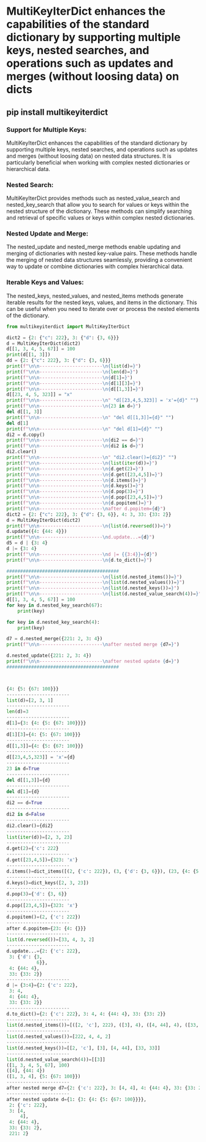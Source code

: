# MultiKeyIterDict enhances the capabilities of the standard dictionary by supporting multiple keys, nested searches, and operations such as updates and merges (without loosing data) on dicts

## pip install multikeyiterdict 

### Support for Multiple Keys: 

MultiKeyIterDict enhances the capabilities of the standard dictionary 
by supporting multiple keys, nested searches, and operations such as
 updates and merges (without loosing data) on nested data structures. 
It is particularly beneficial when working with complex nested 
dictionaries or hierarchical data.

### Nested Search: 

MultiKeyIterDict provides methods such as nested_value_search 
and nested_key_search that allow you to search for values or 
keys within the nested structure of the dictionary. 
These methods can simplify searching and retrieval of 
specific values or keys within complex nested dictionaries.

### Nested Update and Merge: 

The nested_update and nested_merge methods enable updating and 
merging of dictionaries with nested key-value pairs. 
These methods handle the merging of nested data structures seamlessly, providing a convenient way to update or combine 
dictionaries with complex hierarchical data.

### Iterable Keys and Values: 

The nested_keys, nested_values, and nested_items 
methods generate iterable results for the nested keys, 
values, and items in the dictionary. 
This can be useful when you need to iterate over 
or process the nested elements of the dictionary.






```python
from multikeyiterdict import MultiKeyIterDict

dict2 = {2: {"c": 222}, 3: {"d": {3, 6}}}
d = MultiKeyIterDict(dict2)
d[[1, 3, 4, 5, 67]] = 100
print(d[[1, 3]])
dd = {2: {"c": 222}, 3: {"d": {3, 6}}}
print(f"\n\n-----------------------\n{list(d)=}")
print(f"\n\n-----------------------\n{len(d)=}")
print(f"\n\n-----------------------\n{d[1]=}")
print(f"\n\n-----------------------\n{d[1][3]=}")
print(f"\n\n-----------------------\n{d[[1,3]]=}")
d[[23, 4, 5, 323]] = "x"
print(f"\n\n-----------------------\n" "d[[23,4,5,323]] = 'x'={d}" "")
print(f"\n\n-----------------------\n{23 in d=}")
del d[[1, 3]]
print(f"\n\n-----------------------\n" "del d[[1,3]]={d}" "")
del d[1]
print(f"\n\n-----------------------\n" "del d[1]={d}" "")
di2 = d.copy()
print(f"\n\n-----------------------\n{di2 == d=}")
print(f"\n\n-----------------------\n{di2 is d=}")
di2.clear()
print(f"\n\n-----------------------\n" "di2.clear()={di2}" "")
print(f"\n\n-----------------------\n{list(iter(d))=}")
print(f"\n\n-----------------------\n{d.get(2)=}")
print(f"\n\n-----------------------\n{d.get([23,4,5])=}")
print(f"\n\n-----------------------\n{d.items()=}")
print(f"\n\n-----------------------\n{d.keys()=}")
print(f"\n\n-----------------------\n{d.pop(3)=}")
print(f"\n\n-----------------------\n{d.pop([23,4,5])=}")
print(f"\n\n-----------------------\n{d.popitem()=}")
print(f"\n\n-----------------------\nafter d.popitem={d}")
dict2 = {2: {"c": 222}, 3: {"d": {3, 6}}, 4: 3, 33: {33: 2}}
d = MultiKeyIterDict(dict2)
print(f"\n\n-----------------------\n{list(d.reversed())=}")
d.update({4: {44: 4}})
print(f"\n\n-----------------------\nd.update...={d}")
d5 = d | {3: 4}
d |= {3: 4}
print(f"\n\n-----------------------\nd |= {{3:4}}={d}")
print(f"\n\n-----------------------\n{d.to_dict()=}")

#########################################
print(f"\n\n-----------------------\n{list(d.nested_items())=}")
print(f"\n\n-----------------------\n{list(d.nested_values())=}")
print(f"\n\n-----------------------\n{list(d.nested_keys())=}")
print(f"\n\n-----------------------\n{list(d.nested_value_search(4))=}")
d[[1, 3, 4, 5, 67]] = 100
for key in d.nested_key_search(67):
    print(key)

for key in d.nested_key_search(4):
    print(key)

d7 = d.nested_merge({221: 2, 3: 4})
print(f"\n\n-----------------------\nafter nested merge {d7=}")

d.nested_update({221: 2, 3: 4})
print(f"\n\n-----------------------\nafter nested update {d=}")
#########################################



{4: {5: {67: 100}}}
-----------------------
list(d)=[2, 3, 1]
-----------------------
len(d)=3
-----------------------
d[1]={3: {4: {5: {67: 100}}}}
-----------------------
d[1][3]={4: {5: {67: 100}}}
-----------------------
d[[1,3]]={4: {5: {67: 100}}}
-----------------------
d[[23,4,5,323]] = 'x'={d}
-----------------------
23 in d=True
-----------------------
del d[[1,3]]={d}
-----------------------
del d[1]={d}
-----------------------
di2 == d=True
-----------------------
di2 is d=False
-----------------------
di2.clear()={di2}
-----------------------
list(iter(d))=[2, 3, 23]
-----------------------
d.get(2)={'c': 222}
-----------------------
d.get([23,4,5])={323: 'x'}
-----------------------
d.items()=dict_items([(2, {'c': 222}), (3, {'d': {3, 6}}), (23, {4: {5: {323: 'x'}}})])
-----------------------
d.keys()=dict_keys([2, 3, 23])
-----------------------
d.pop(3)={'d': {3, 6}}
-----------------------
d.pop([23,4,5])={323: 'x'}
-----------------------
d.popitem()=(2, {'c': 222})
-----------------------
after d.popitem={23: {4: {}}}
-----------------------
list(d.reversed())=[33, 4, 3, 2]
-----------------------
d.update...={2: {'c': 222},
 3: {'d': {3,
           6}},
 4: {44: 4},
 33: {33: 2}}
-----------------------
d |= {3:4}={2: {'c': 222},
 3: 4,
 4: {44: 4},
 33: {33: 2}}
-----------------------
d.to_dict()={2: {'c': 222}, 3: 4, 4: {44: 4}, 33: {33: 2}}
-----------------------
list(d.nested_items())=[([2, 'c'], 222), ([3], 4), ([4, 44], 4), ([33, 33], 2)]
-----------------------
list(d.nested_values())=[222, 4, 4, 2]
-----------------------
list(d.nested_keys())=[[2, 'c'], [3], [4, 44], [33, 33]]
-----------------------
list(d.nested_value_search(4))=[[3]]
([1, 3, 4, 5, 67], 100)
([4], {44: 4})
([1, 3, 4], {5: {67: 100}})
-----------------------
after nested merge d7={2: {'c': 222}, 3: [4, 4], 4: {44: 4}, 33: {33: 2}, 1: {3: {4: {5: {67: 100}}}}, 221: 2}
-----------------------
after nested update d={1: {3: {4: {5: {67: 100}}}},
 2: {'c': 222},
 3: [4,
     4],
 4: {44: 4},
 33: {33: 2},
 221: 2}


```